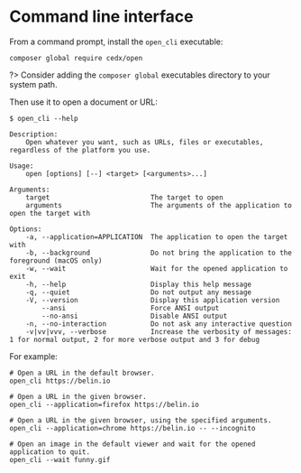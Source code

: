 # Command line interface
From a command prompt, install the `open_cli` executable:

```shell
composer global require cedx/open
```

?> Consider adding the `composer global` executables directory to your system path.

Then use it to open a document or URL:

```shell
$ open_cli --help

Description:
	Open whatever you want, such as URLs, files or executables, regardless of the platform you use.

Usage:
	open [options] [--] <target> [<arguments>...]

Arguments:
	target                         The target to open
	arguments                      The arguments of the application to open the target with

Options:
	-a, --application=APPLICATION  The application to open the target with
	-b, --background               Do not bring the application to the foreground (macOS only)
	-w, --wait                     Wait for the opened application to exit
	-h, --help                     Display this help message
	-q, --quiet                    Do not output any message
	-V, --version                  Display this application version
		--ansi                     Force ANSI output
		--no-ansi                  Disable ANSI output
	-n, --no-interaction           Do not ask any interactive question
	-v|vv|vvv, --verbose           Increase the verbosity of messages: 1 for normal output, 2 for more verbose output and 3 for debug
```

For example:

```shell
# Open a URL in the default browser.
open_cli https://belin.io

# Open a URL in the given browser.
open_cli --application=firefox https://belin.io

# Open a URL in the given browser, using the specified arguments.
open_cli --application=chrome https://belin.io -- --incognito

# Open an image in the default viewer and wait for the opened application to quit.
open_cli --wait funny.gif
```
